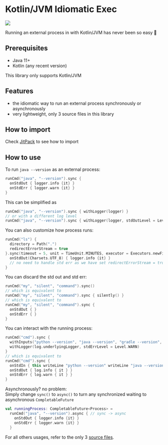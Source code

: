 # Kotlin/JVM Idiomatic Exec
[![](https://jitpack.io/v/CXwudi/kotlin-jvm-idiomatic-exec.svg)](https://jitpack.io/#CXwudi/kotlin-jvm-idiomatic-exec)

Running an external process in with Kotlin/JVM has never been so easy 🤤

## Prerequisites

- Java 11+
- Kotlin (any recent version)

This library only supports Kotlin/JVM

## Features

- the idiomatic way to run an external process synchronously or asynchronously
- very lightweight, only 3 source files in this library

## How to import

Check [JitPack](https://jitpack.io/#CXwudi/kotlin-jvm-idiomatic-exec) to see how to import

## How to use

To run `java --version` as an external process:

```kotlin
runCmd("java", "--version").sync {
  onStdOut { logger.info {it} }
  onStdErr { logger.warn {it} }
}
```

This can be simplified as

```kotlin
runCmd("java", "--version").sync { withLogger(logger) }
// or with a different log level
runCmd("java", "--version").sync { withLogger(logger, stdOutLevel = Level.INFO, stdErrLevel = Level.WARN) }
```

You can also customize how process runs:

```kotlin
runCmd("ls") {
  directory = Path(".")
  redirectErrorStream = true
}.sync(timeout = 5, unit = TimeUnit.MINUTES, executor = Executors.newFixedThreadPool(3)) {
  onStdOut(Charsets.UTF_8) { logger.info {it} }
  // no need to handle std err as we have set redirectErrorStream = true
}
```

You can discard the std out and std err:

```kotlin
runCmd("my", "silent", "command").sync()
// which is equivalent to 
runCmd("my", "silent", "command").sync { silently() }
// which is equivalent to 
runCmd("my", "silent", "command").sync {
  onStdOut { }
  onStdErr { }
}
```

You can interact with the running process:

```kotlin
runCmd("cmd").sync {
  withInputs("python --version", "java --version", "gradle --version", "exit")
  withLogger(log.underlyingLogger, stdErrLevel = Level.WARN)
}
// which is equivalent to 
runCmd("cmd").sync {
  onStdIn { this writeLine "python --version" writeLine "java --version" writeLine "gradle --version" writeLine "exit" }
  onStdOut { log.info { it } }
  onStdErr { log.warn { it } }
}
```

Asynchronously? no problem:  
Simply change `sync()` to `async()` to turn any synchronized waiting to asynchronous `CompletableFuture`

```kotlin
val runningProcess: CompletableFuture<Process> = 
  runCmd("java", "--version").async { // sync -> async
    onStdOut { logger.info {it} }
    onStdErr { logger.warn {it} } 
  }
```

For all others usages, refer to the only 3 [source files](lib/src/main/kotlin/mikufan/cx/executil/).
